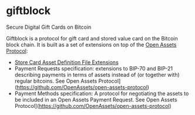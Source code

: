 # giftblock
Secure Digital Gift Cards on Bitcoin

Giftblock is a protocol for gift card and stored value card on the Bitcoin block chain. It is built as a set of extensions on top of the [Open Assets Protocol](https://github.com/OpenAssets/open-assets-protocol):
* [Store Card Asset Definition File Extensions](store-card-asset-definition-file-extensions.mediawiki)
* Payment Requests specification: extensions to BIP-70 and BIP-21 describing payments in terms of assets instead of (or together with) regular bitcoins. See Open Assets Protocol](https://github.com/OpenAssets/open-assets-protocol)
* Payment Methods specification: A protocol for negotiating the assets to be included in an Open Assets Payment Request. See Open Assets Protocol](https://github.com/OpenAssets/open-assets-protocol)



